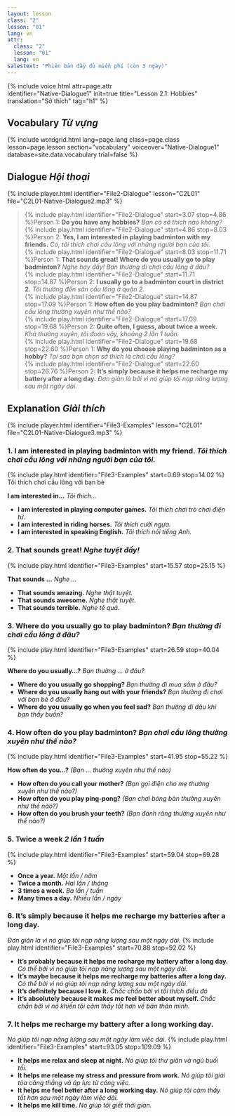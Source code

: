 ```yaml
---
layout: lesson
class: "2"
lesson: "01"
lang: vn
attr:
  class: "2"
  lesson: "01"
  lang: vn
salestext: "Phiên bản đầy đủ miễn phí (còn 3 ngày)"
---
```


{%  include voice.html attr=page.attr  
	identifier="Native-Dialogue1"  init=true
	title="Lesson 2.1: Hobbies"        
	translation="Sở thích"
    tag="h1" %}

## Vocabulary *Từ vựng*

{% include wordgrid.html lang=page.lang
		class=page.class 
		lesson=page.lesson 
		section="vocabulary"
		voiceover="Native-Dialogue1"
		database=site.data.vocabulary 
		trial=false %}



## Dialogue *Hội thoại*
{% include player.html identifier="File2-Dialogue" lesson="C2L01" file="C2L01-Native-Dialogue2.mp3" %}

             
> {% include play.html identifier="File2-Dialogue" start=3.07 stop=4.86 %}Person 1: **Do you have any hobbies?**
*Bạn có sở thích nào không?*    
> {% include play.html identifier="File2-Dialogue" start=4.86 stop=8.03 %}Person 2: **Yes, I am interested in playing badminton with my friends.**
*Có, tôi thích chơi cầu lông với những người bạn của tôi.*    
> {% include play.html identifier="File2-Dialogue" start=8.03 stop=11.71 %}Person 1: **That sounds great! Where do you usually go to play badminton?**
*Nghe hay đấy! Bạn thường đi chơi cầu lông ở đâu?*   
> {% include play.html identifier="File2-Dialogue" start=11.71  stop=14.87 %}Person 2: **I usually go to a badminton court in district 2.**
*Tôi thường đến sân cầu lông ở quận 2.*   
> {% include play.html identifier="File2-Dialogue" start=14.87 stop=17.09 %}Person 1: **How often do you play badminton?**
*Bạn chơi cầu lông thường xuyên như thế nào?*       
> {% include play.html identifier="File2-Dialogue" start=17.09 stop=19.68 %}Person 2: **Quite often, I guess, about twice a week.**
*Khá thường xuyên, tôi đoán vậy, khoảng 2 lần 1 tuần.*    
> {% include play.html identifier="File2-Dialogue" start=19.68  stop=22.60 %}Person 1: **Why do you choose playing badminton as a hobby?**
*Tại sao bạn chọn sở thích là chơi cầu lông?*   
> {% include play.html identifier="File2-Dialogue" start=22.60 stop=26.76 %}Person 2: **It’s simply because it helps me recharge my battery after a long day.**
*Đơn giản là bởi vì nó giúp tôi nạp năng lượng sau một ngày dài.*    

## Explanation *Giải thích*
{% include player.html identifier="File3-Examples" lesson="C2L01" file="C2L01-Native-Dialogue3.mp3" %}

### 1. I am interested in playing badminton with my friend. *Tôi thích chơi cầu lông với những người bạn của tôi.*
{% include play.html identifier="File3-Examples" start=0.69 stop=14.02 %} Tôi thích chơi cầu lông với bạn bè 

**I am interested in…** *Tôi thích...*

- **I am interested in playing computer games.**  *Tôi thích chơi trò chơi điện tử.*
- **I am interested in riding horses.**  *Tôi thích cưỡi ngựa.*
- **I am interested in speaking English.**  *Tôi thích nói tiếng Anh.*

### 2. That sounds great!  *Nghe tuyệt đấy!*
{% include play.html identifier="File3-Examples" start=15.57 stop=25.15 %} 

**That sounds …** *Nghe ...*

- **That sounds amazing.**  *Nghe thật tuyệt.*
- **That sounds awesome.**  *Nghe thật tuyệt.*
- **That sounds terrible.**  *Nghe tệ quá.*

### 3. Where do you usually go to play badminton? *Bạn thường đi chơi cầu lông ở đâu?*
{% include play.html identifier="File3-Examples" start=26.59 stop=40.04 %}

**Where do you usually…?** *Bạn thường ... ở đâu?*

- **Where do you usually go shopping?**  *Bạn thường đi mua sắm ở đâu?*
- **Where do you usually hang out with your friends?**  *Bạn thường đi chơi với bạn bè ở đâu?*
- **Where do you usually go when you feel sad?**  *Bạn thường đi đâu khi bạn thấy buồn?*

### 4. How often do you play badminton?  *Bạn chơi cầu lông thường xuyên như thế nào?*
{% include play.html identifier="File3-Examples" start=41.95 stop=55.22 %}

**How often do you…?** *(Bạn … thường xuyên như thế nào)*
- **How often do you call your mother?** *(Bạn gọi điện cho mẹ thường xuyên như thế nào?)*
- **How often do you play ping-pong?** *(Bạn chơi bóng bàn thường xuyên như thế nào?)*
- **How often do you brush your teeth?** *(Bạn đánh răng thường xuyên như thế nào?)*

### 5. Twice a week *2 lần 1 tuần*
{% include play.html identifier="File3-Examples" start=59.04 stop=69.28 %}


- **Once a year.** *Một lần / năm*
- **Twice a month.** *Hai lần / tháng*
- **3 times a week.** *Ba lần / tuần*
- **Many times a day.** *Nhiều lần / ngày*

### 6. It’s simply because it helps me recharge my batteries after a long day.
*Đơn giản là vì nó giúp tôi nạp năng lượng sau một ngày dài.*
{% include play.html identifier="File3-Examples" start=70.88 stop=92.02 %}


- **It’s probably because it helps me recharge my battery after a long day.** *Có thể bởi vì nó giúp tôi nạp năng lượng sau một ngày dài.*
- **It’s maybe because it helps me recharge my batteries after a long day.** *Có thể bởi vì nó giúp tôi nạp năng lượng sau một ngày dài.*
- **It’s definitely because I love it.** *Chắc chắn bởi vì tôi thích điều đó*
- **It’s absolutely because it makes me feel better about myself.** *Chắc chắn bởi vì nó khiến tôi cảm thấy tốt hơn về bản thân mình.*

### 7. It helps me recharge my battery after a long working day.
*Nó giúp tôi nạp năng lượng sau một ngày làm việc dài.*
{% include play.html identifier="File3-Examples" start=93.05 stop=109.09 %}

- **It helps me relax and sleep at night.** *Nó giúp tôi thư giãn và ngủ buối tối.*
- **It helps me release my stress and pressure from work.** *Nó giúp tôi giải tỏa căng thẳng và áp lực từ công việc.*
- **It helps me feel better after a long working day.** *Nó giúp tôi cảm thấy tốt hơn sau một ngày làm việc dài.*
- **It helps me kill time.** *Nó giúp tôi giết thời gian.*

